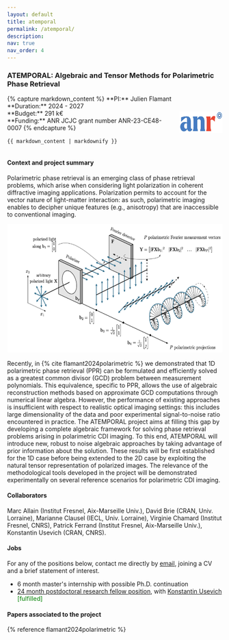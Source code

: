 ```yaml
---
layout: default
title: atemporal
permalink: /atemporal/
description:
nav: true
nav_order: 4
---
```

### **ATEMPORAL: Algebraic and Tensor Methods for Polarimetric Phase Retrieval**

<div style="display: flex; justify-content: space-between; align-items: center;">

  <div style="width: 78%;">
    {% capture markdown_content %}
**PI:** Julien Flamant <br/>
**Duration:** 2024 - 2027 <br/>
**Budget:** 291 k€ <br/>
**Funding:** ANR JCJC grant number ANR-23-CE48-0007
    {% endcapture %}

    {{ markdown_content | markdownify }}
  </div>

  <div style="width: 20%;">
    <img src="/assets/logo/anr.jpg" alt="anr logo" height=50px width="auto">
  </div>

</div>


#### Context and project summary
Polarimetric phase retrieval is an emerging class of phase retrieval problems, which arise when considering light polarization in coherent diffractive imaging applications.
Polarization permits to account for the vector nature of light-matter interaction: as such, polarimetric imaging enables to decipher unique features (e.g., anisotropy) that are inaccessible to conventional imaging.

<p align="center">
  <img src="/assets/img/fig_illustration_Atemporal.png" alt="illustration atemporal" height=300px>
</p>

Recently, in {% cite flamant2024polarimetric %} we demonstrated that 1D polarimetric phase retrieval (PPR) can be formulated and efficiently solved as a greatest common divisor (GCD) problem between measurement polynomials.
This equivalence, specific to PPR, allows the use of algebraic reconstruction methods based on approximate GCD computations through numerical linear algebra.
However, the performance of existing approaches is insufficient with respect to realistic optical imaging settings: this includes  large dimensionality of the data and poor experimental signal-to-noise ratio encountered in practice.
The ATEMPORAL project aims at filling this gap by developing a complete algebraic framework for solving phase retrieval problems arising in polarimetric CDI imaging.
To this end, ATEMPORAL will introduce new, robust to noise algebraic approaches by taking advantage of prior information about the solution. These results will be first established for the 1D case before being extended to the 2D case by exploiting the natural tensor representation of polarized images.
The relevance of the methodological tools developed in the project will be demonstrated experimentally on several reference scenarios for polarimetric CDI imaging.



#### **Collaborators**
Marc Allain (Institut Fresnel, Aix-Marseille Univ.), David Brie (CRAN, Univ. Lorraine), Marianne Clausel (IECL, Univ. Lorraine), Virginie Chamard (Institut Fresnel, CNRS), Patrick Ferrand (Institut Fresnel, Aix-Marseille Univ.), Konstantin Usevich (CRAN, CNRS).
#### **Jobs**
For any of the positions below, contact me directly by [email](mailto:julien.flamant@cnrs.fr), joining a CV and a brief statement of interest.

- 6 month master's internship with possible Ph.D. continuation
- [24 month postdoctoral research fellow position](../assets/jobs/postdocOfferAtemporal2024.pdf), with [Konstantin Usevich](http://w3.cran.univ-lorraine.fr/perso/konstantin.usevich/) <span style="color:green"> [fulfilled] </span>

#### **Papers associated to the project**
{% reference flamant2024polarimetric %}
